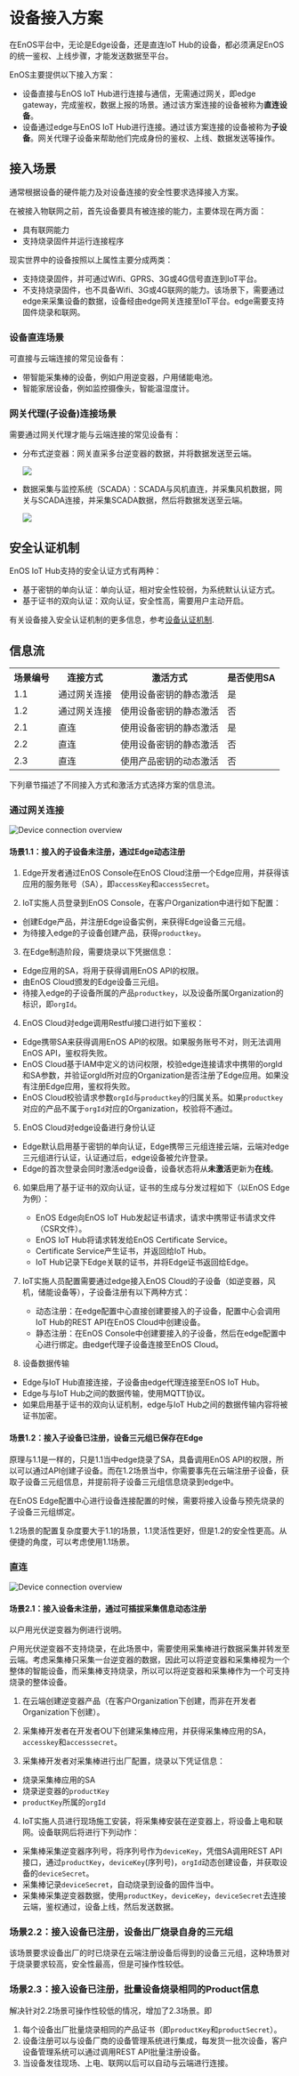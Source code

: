 # 设备接入方案

在EnOS平台中，无论是Edge设备，还是直连IoT Hub的设备，都必须满足EnOS的统一鉴权、上线步骤，才能发送数据至平台。

EnOS主要提供以下接入方案：
- 设备直接与EnOS IoT Hub进行连接与通信，无需通过网关，<!--（在我们的方案中）-->即edge gateway，完成鉴权，数据上报的场景。通过该方案连接的设备被称为**直连设备**。
- 设备通过edge与EnOS IoT Hub进行连接。通过该方案连接的设备被称为**子设备**。网关代理子设备来帮助他们完成身份的鉴权、上线、数据发送等操作。


## 接入场景

通常根据设备的硬件能力及对设备连接的安全性要求选择接入方案。

在被接入物联网之前，首先设备要具有被连接的能力，主要体现在两方面：
- 具有联网能力
- 支持烧录固件并运行连接程序

现实世界中的设备按照以上属性主要分成两类：
- 支持烧录固件，并可通过Wifi、GPRS、3G或4G信号直连到IoT平台。
- 不支持烧录固件，也不具备Wifi、3G或4G联网的能力。该场景下，需要通过edge来采集设备的数据，设备经由edge网关连接至IoT平台。edge需要支持固件烧录和联网。

### 设备直连场景

可直接与云端连接的常见设备有：
- 带智能采集棒的设备，例如户用逆变器，户用储能电池。
- 智能家居设备，例如监控摄像头，智能温湿度计。

### 网关代理(子设备)连接场景

需要通过网关代理才能与云端连接的常见设备有：
- 分布式逆变器：网关直采多台逆变器的数据，并将数据发送至云端。


  ![](media/inverter_gateway.png)

- 数据采集与监控系统（SCADA）：SCADA与风机直连，并采集风机数据，网关与SCADA连接，并采集SCADA数据，然后将数据发送至云端。

  ![](media/turbine_scada_gateway.png)

## 安全认证机制

EnOS IoT Hub支持的安全认证方式有两种：
- 基于密钥的单向认证：单向认证，相对安全性较弱，为系统默认认证方式。
- 基于证书的双向认证：双向认证，安全性高，需要用户主动开启。

有关设备接入安全认证机制的更多信息，参考[设备认证机制](deviceconnection_authentication).

## 信息流

<table>
   <tr>
     <th>场景编号</th>
     <th>连接方式</th>
     <th>激活方式</th>
     <th>是否使用SA</th>

   </tr>
   <tr>
     <td>1.1</td>
     <td>通过网关连接</td>
     <td>使用设备密钥的静态激活</td>
     <td>是</td>

   </tr>
   <tr>
     <td>1.2</td>
     <td>通过网关连接</td>
     <td>使用设备密钥的静态激活</td>
     <td>否</td>

   </tr>
   <tr>
     <td>2.1</td>
     <td>直连</td>
     <td>使用设备密钥的静态激活</td>
     <td>是</td>

   </tr>
   <tr>
     <td>2.2</td>
     <td>直连</td>
     <td>使用设备密钥的静态激活</td>
     <td>否</td>

   </tr>
   <tr>
     <td>2.3</td>
     <td>直连</td>
     <td>使用产品密钥的动态激活</td>
     <td>否</td>
   </tr>
 </table>

下列章节描述了不同接入方式和激活方式选择方案的信息流。


### 通过网关连接

![Device connection overview](media/overview_device_connection_2_0_v3_1.png)

#### 场景1.1：接入的子设备未注册，通过Edge动态注册

1. Edge开发者通过EnOS Console在EnOS Cloud注册一个Edge应用，并获得该应用的服务账号（SA），即`accessKey`和`accessSecret`。

2. IoT实施人员登录到EnOS Console，在客户Organization中进行如下配置：
  - 创建Edge产品，并注册Edge设备实例，来获得Edge设备三元组。
  - 为待接入edge的子设备创建产品，获得`productkey`。

3. 在Edge制造阶段，需要烧录以下凭据信息：
  - Edge应用的SA，将用于获得调用EnOS API的权限。
  - 由EnOS Cloud颁发的Edge设备三元组。
  - 待接入edge的子设备所属的产品`productkey`，以及设备所属Organization的标识，即`orgId`。

4. EnOS Cloud对edge调用Restful接口进行如下鉴权：
  - Edge携带SA来获得调用EnOS API的权限。如果服务账号不对，则无法调用EnOS API，鉴权将失败。
  - EnOS Cloud基于IAM中定义的访问权限，校验edge连接请求中携带的orgId和SA参数，并验证orgId所对应的Organization是否注册了Edge应用。如果没有注册Edge应用，鉴权将失败。
  - EnOS Cloud校验请求参数`orgId`与`productkey`的归属关系。如果`productkey`对应的产品不属于`orgId`对应的Organization，校验将不通过。

5. EnOS Cloud对edge设备进行身份认证
  - Edge默认启用基于密钥的单向认证，Edge携带三元组连接云端，云端对edge三元组进行认证，认证通过后，edge设备被允许登录。
  - Edge的首次登录会同时激活edge设备，设备状态将从**未激活**更新为**在线**。

6. 如果启用了基于证书的双向认证，证书的生成与分发过程如下（以EnOS Edge为例）：
    - EnOS Edge向EnOS IoT Hub发起证书请求，请求中携带证书请求文件（CSR文件）。
    - EnOS IoT Hub将请求转发给EnOS Certificate Service。
    - Certificate Service产生证书，并返回给IoT Hub。
    - IoT Hub记录下Edge关联的证书，并将Edge证书返回给Edge。

7. IoT实施人员配置需要通过edge接入EnOS Cloud的子设备（如逆变器，风机，储能设备等），子设备注册有以下两种方式：
    - 动态注册：在edge配置中心直接创建要接入的子设备，配置中心会调用IoT Hub的REST API在EnOS Cloud中创建设备。
    - 静态注册：在EnOS Console中创建要接入的子设备，然后在edge配置中心进行绑定。由edge代理子设备连接至EnOS Cloud。

8. 设备数据传输
  - Edge与IoT Hub直接连接，子设备由edge代理连接至EnOS IoT Hub。
  - Edge与与IoT Hub之间的数据传输，使用MQTT协议。
  - 如果启用基于证书的双向认证机制，edge与IoT Hub之间的数据传输内容将被证书加密。

#### 场景1.2：接入子设备已注册，设备三元组已保存在Edge

原理与1.1是一样的，只是1.1当中edge烧录了SA，具备调用EnOS API的权限，所以可以通过API创建子设备。而在1.2场景当中，你需要事先在云端注册子设备，获取子设备三元组信息，并提前将子设备三元组信息烧录到edge中。

在EnOS Edge配置中心进行设备连接配置的时候，需要将接入设备与预先烧录的子设备三元组绑定。

1.2场景的配置复杂度要大于1.1的场景，1.1灵活性更好，但是1.2的安全性更高。从便捷的角度，可以考虑使用1.1场景。

### 直连

![Device connection overview](media/overview_device_connection_2_0_v3_2.png)


#### 场景2.1：接入设备未注册，通过可插拔采集信息动态注册

以户用光伏逆变器为例进行说明。

户用光伏逆变器不支持烧录，在此场景中，需要使用采集棒进行数据采集并转发至云端。考虑采集棒只采集一台逆变器的数据，因此可以将逆变器和采集棒视为一个整体的智能设备，而采集棒支持烧录，所以可以将逆变器和采集棒作为一个可支持烧录的整体设备。

1. 在云端创建逆变器产品（在客户Organization下创建，而非在开发者Organization下创建）。

2. 采集棒开发者在开发者OU下创建采集棒应用，并获得采集棒应用的SA，`accesskey`和`accesssecret`。

3. 采集棒开发者对采集棒进行出厂配置，烧录以下凭证信息：
  - 烧录采集棒应用的SA
  - 烧录逆变器的`productKey`
  - `productKey`所属的`orgId`

4. IoT实施人员进行现场施工安装，将采集棒安装在逆变器上，将设备上电和联网。设备联网后将进行下列动作：
  - 采集棒采集逆变器序列号，将序列号作为`deviceKey`，凭借SA调用REST API接口，通过`productKey`，`deviceKey`(序列号)，`orgId`动态创建设备，并获取设备的`deviceSecret`。
  - 采集棒记录`deviceSecret`，自动烧录到设备的固件当中。
  - 采集棒采集逆变器数据，使用`productKey`，`deviceKey`，`deviceSecret`去连接云端，鉴权通过，设备上线，然后发送数据。

### 场景2.2：接入设备已注册，设备出厂烧录自身的三元组
该场景要求设备出厂的时已烧录在云端注册设备后得到的设备三元组，这种场景对于烧录要求较高，安全性最高，但是可操作性较低。

### 场景2.3：接入设备已注册，批量设备烧录相同的Product信息
解决针对2.2场景可操作性较低的情况，增加了2.3场景。即
1. 每个设备出厂批量烧录相同的产品证书（即`productKey`和`productSecret`）。
2. 设备注册可以与设备厂商的设备管理系统进行集成，每发货一批次设备，客户设备管理系统可以通过调用REST API批量注册设备。
3. 当设备发往现场、上电、联网以后可以自动与云端进行连接。
